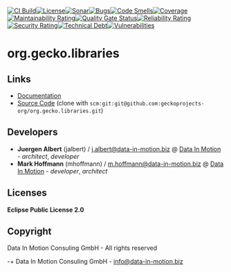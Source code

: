 [![CI Build](https://github.com/geckoprojects-org/org.gecko.libraries/actions/workflows/build.yml/badge.svg)](https://github.com/geckoprojects-org/org.gecko.libraries/actions/workflows/build.yml)[![License](https://github.com/geckoprojects-org/org.gecko.libraries/actions/workflows/license.yml/badge.svg)](https://github.com/geckoprojects-org/org.gecko.libraries/actions/workflows/license.yml )[![Sonar](https://github.com/geckoprojects-org/org.gecko.libraries/actions/workflows/sonar.yml/badge.svg)](https://github.com/geckoprojects-org/org.gecko.libraries/actions/workflows/sonar.yml )[![Bugs](https://sonarcloud.io/api/project_badges/measure?project=geckoprojects-org_org.gecko.libraries&metric=bugs)](https://sonarcloud.io/dashboard?id=geckoprojects-org_org.gecko.libraries)[![Code Smells](https://sonarcloud.io/api/project_badges/measure?project=geckoprojects-org_org.gecko.libraries&metric=code_smells)](https://sonarcloud.io/dashboard?id=geckoprojects-org_org.gecko.libraries)[![Coverage](https://sonarcloud.io/api/project_badges/measure?project=geckoprojects-org_org.gecko.libraries&metric=coverage)](https://sonarcloud.io/dashboard?id=geckoprojects-org_org.gecko.libraries)[![Maintainability Rating](https://sonarcloud.io/api/project_badges/measure?project=geckoprojects-org_org.gecko.libraries&metric=sqale_rating)](https://sonarcloud.io/dashboard?id=geckoprojects-org_org.gecko.libraries)[![Quality Gate Status](https://sonarcloud.io/api/project_badges/measure?project=geckoprojects-org_org.gecko.libraries&metric=alert_status)](https://sonarcloud.io/dashboard?id=geckoprojects-org_org.gecko.libraries)[![Reliability Rating](https://sonarcloud.io/api/project_badges/measure?project=geckoprojects-org_org.gecko.libraries&metric=reliability_rating)](https://sonarcloud.io/dashboard?id=geckoprojects-org_org.gecko.libraries)[![Security Rating](https://sonarcloud.io/api/project_badges/measure?project=geckoprojects-org_org.gecko.libraries&metric=security_rating)](https://sonarcloud.io/dashboard?id=geckoprojects-org_org.gecko.libraries)[![Technical Debt](https://sonarcloud.io/api/project_badges/measure?project=geckoprojects-org_org.gecko.libraries&metric=sqale_index)](https://sonarcloud.io/dashboard?id=geckoprojects-org_org.gecko.libraries)[![Vulnerabilities](https://sonarcloud.io/api/project_badges/measure?project=geckoprojects-org_org.gecko.libraries&metric=vulnerabilities)](https://sonarcloud.io/dashboard?id=geckoprojects-org_org.gecko.libraries)

# org.gecko.libraries

## Links

* [Documentation](https://github.com/geckoprojects-org/org.gecko.libraries)
* [Source Code](https://github.com/geckoprojects-org/org.gecko.libraries) (clone with `scm:git:git@github.com:geckoprojects-org/org.gecko.libraries.git`)


## Developers

* **Juergen Albert** (jalbert) / [j.albert@data-in-motion.biz](mailto:j.albert@data-in-motion.biz) @ [Data In Motion](https://www.datainmotion.de) - *architect*, *developer*
* **Mark Hoffmann** (mhoffmann) / [m.hoffmann@data-in-motion.biz](mailto:m.hoffmann@data-in-motion.biz) @ [Data In Motion](https://www.datainmotion.de) - *developer*, *architect*

## Licenses

**Eclipse Public License 2.0**

## Copyright

Data In Motion Consuling GmbH - All rights reserved

-+
Data In Motion Consuling GmbH - [info@data-in-motion.biz](mailto:info@data-in-motion.biz)
